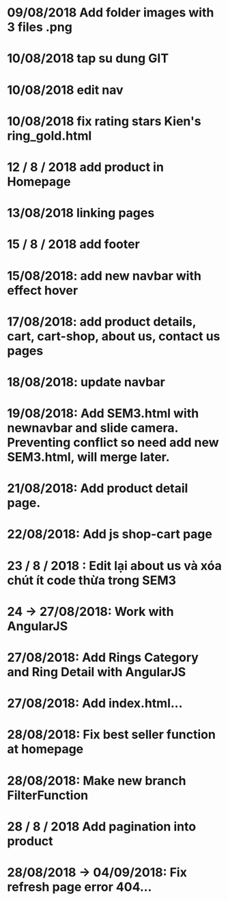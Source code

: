 
# 09/08/2018 Add folder images with 3 files .png
# 10/08/2018 tap su dung GIT
# 10/08/2018 edit nav
# 10/08/2018 fix rating stars Kien's ring_gold.html
# 12 / 8 / 2018 add product in Homepage
# 13/08/2018 linking pages
# 15 / 8 / 2018 add footer
# 15/08/2018: add new navbar with effect hover
# 17/08/2018: add product details, cart, cart-shop, about us, contact us pages
# 18/08/2018: update navbar
# 19/08/2018: Add SEM3.html with newnavbar and slide camera. Preventing conflict so need add new SEM3.html, will merge later.
# 21/08/2018: Add product detail page.
# 22/08/2018: Add js shop-cart page
# 23 / 8 / 2018 : Edit lại about us và xóa chút ít code thừa trong SEM3
# 24 -> 27/08/2018: Work with AngularJS
# 27/08/2018: Add Rings Category and Ring Detail with AngularJS
# 27/08/2018: Add index.html...
# 28/08/2018: Fix best seller function at homepage
# 28/08/2018: Make new branch FilterFunction
# 28 / 8 / 2018 Add pagination into product
# 28/08/2018 -> 04/09/2018: Fix refresh page error 404...
